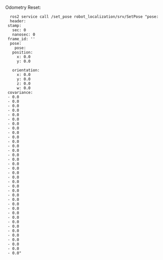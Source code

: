Odometry Reset:

      ros2 service call /set_pose robot_localization/srv/SetPose "pose:
      header:
     stamp:
       sec: 0
       nanosec: 0
     frame_id: ''
      pose:
        pose:
       position:
         x: 0.0
         y: 0.0

       orientation:
         x: 0.0
         y: 0.0
         z: 0.0
         w: 0.0
     covariance:
     - 0.0
     - 0.0
     - 0.0
     - 0.0
     - 0.0
     - 0.0
     - 0.0
     - 0.0
     - 0.0
     - 0.0
     - 0.0
     - 0.0
     - 0.0
     - 0.0
     - 0.0
     - 0.0
     - 0.0
     - 0.0
     - 0.0
     - 0.0
     - 0.0
     - 0.0
     - 0.0
     - 0.0
     - 0.0
     - 0.0
     - 0.0
     - 0.0
     - 0.0
     - 0.0
     - 0.0
     - 0.0
     - 0.0
     - 0.0
     - 0.0
     - 0.0"

